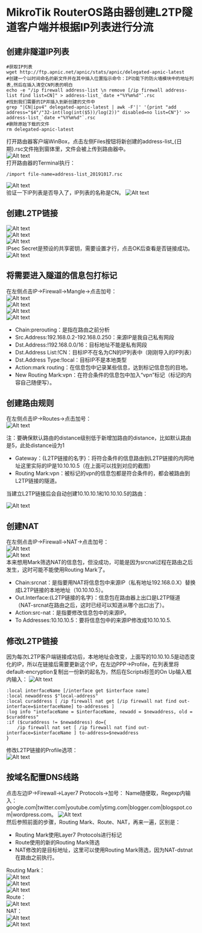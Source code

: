 # MikroTik RouterOS路由器创建L2TP隧道客户端并根据IP列表进行分流

## 创建非隧道IP列表

```shell
#获取IP列表
wget http://ftp.apnic.net/apnic/stats/apnic/delegated-apnic-latest
#创建一个以时间命名的新文件并在其中插入位置指示命令：IP功能下的防火墙模块中的地址列表,然后在插入清空CN列表的明白
echo -e "/ip firewall address-list \n remove [/ip firewall address-list find list=CN]" > address-list_`date +"%Y%m%d"`.rsc
#找到我们需要的IP并插入到新创建的文件中
grep "|CN|ipv4" delegated-apnic-latest | awk -F'|' '{print "add address="$4"/"32-int(log(int($5))/log(2))" disabled=no list=CN"}' >> address-list_`date +"%Y%m%d"`.rsc
#删除原始下载的文件
rm delegated-apnic-latest
```

打开路由器客户端WinBox，点击左侧Files按钮将新创建的address-list_{日期}.rsc文件拖到窗体里，文件会被上传到路由器中。  
![Alt text](http://static.bluersw.com/images/RouterOS/RouterOS-L2TP-Client/RouterOS-L2TP-Client-01.png)  
打开路由器的Terminal执行：

```shell
/import file-name=address-list_20191017.rsc
```

![Alt text](http://static.bluersw.com/images/RouterOS/RouterOS-L2TP-Client/RouterOS-L2TP-Client-02.png)  
验证一下IP列表是否导入了，IP列表的名称是CN。
![Alt text](http://static.bluersw.com/images/RouterOS/RouterOS-L2TP-Client/RouterOS-L2TP-Client-03.png)  

## 创建L2TP链接

![Alt text](http://static.bluersw.com/images/RouterOS/RouterOS-L2TP-Client/RouterOS-L2TP-Client-04.png)  
![Alt text](http://static.bluersw.com/images/RouterOS/RouterOS-L2TP-Client/RouterOS-L2TP-Client-05.png)  
![Alt text](http://static.bluersw.com/images/RouterOS/RouterOS-L2TP-Client/RouterOS-L2TP-Client-06.png)  
IPsec Secret是预设的共享密钥，需要设置才行，点击OK后查看是否链接成功。
![Alt text](http://static.bluersw.com/images/RouterOS/RouterOS-L2TP-Client/RouterOS-L2TP-Client-07.png)  

## 将需要进入隧道的信息包打标记

在左侧点击IP->Firewall->Mangle->点击加号：  
![Alt text](http://static.bluersw.com/images/RouterOS/RouterOS-L2TP-Client/RouterOS-L2TP-Client-08.png)  
![Alt text](http://static.bluersw.com/images/RouterOS/RouterOS-L2TP-Client/RouterOS-L2TP-Client-09.png)  
![Alt text](http://static.bluersw.com/images/RouterOS/RouterOS-L2TP-Client/RouterOS-L2TP-Client-10.png)  
![Alt text](http://static.bluersw.com/images/RouterOS/RouterOS-L2TP-Client/RouterOS-L2TP-Client-11.png)  

* Chain:prerouting：是指在路由之前分析
* Src.Address:192.168.0.2-192.168.0.250：来源IP是我自己私有网段
* Dst.Address:!192.168.0.0/16：目标地址不能是私有网段
* Dst.Address List:!CN：目标IP不在名为CN的IP列表中（刚刚导入的IP列表）
* Dst.Address Type:!local：目标IP不是本地类型
* Action:mark routing：在信息包中记录某些信息，达到标记信息包的目地。
* New Routing Mark:vpn：在符合条件的信息包中加入“vpn”标记（标记的内容自己随便写）。

## 创建路由规则

在左侧点击IP->Routes->点击加号：  
![Alt text](http://static.bluersw.com/images/RouterOS/RouterOS-L2TP-Client/RouterOS-L2TP-Client-12.png) 

注：要确保默认路由的distance级别低于新增加路由的distance，比如默认路由是5，此处distance设为1

* Gateway：{L2TP链接的名字}：将符合条件的信息路由到L2TP链接的内网地址这里实际的IP是10.10.10.5（在上面可以找到对应的截图）
* Routing Mark:vpn：被标记的vpn的信息包都是符合条件的，都会被路由到L2TP链接的隧道。

当建立L2TP链接后会自动创建10.10.10.1和10.10.10.5的路由：

![Alt text](http://static.bluersw.com/images/RouterOS/RouterOS-L2TP-Client/RouterOS-L2TP-Client-13.png)  

## 创建NAT

在左侧点击IP->Firewall->NAT->点击加号：  
![Alt text](http://static.bluersw.com/images/RouterOS/RouterOS-L2TP-Client/RouterOS-L2TP-Client-14.png)  
![Alt text](http://static.bluersw.com/images/RouterOS/RouterOS-L2TP-Client/RouterOS-L2TP-Client-16.png)  
本来想用Mark筛选NAT的信息包，但没成功，可能是因为srcnat过程在路由之后发生，这时可能不能使用Routing Mark了。

* Chain:srcnat：是指要用NAT将信息包中来源IP（私有地址192.168.0.X）替换成L2TP链接的本地地址（10.10.10.5）。
* Out.Interface:{L2TP链接的名字}：信息包在路由器上出口是L2TP隧道（NAT-srcnat在路由之后，这时已经可以知道从哪个出口出了）。
* Action:src-nat：是指要修改信息包中的来源IP。
* To Addresses:10.10.10.5：要将信息包中的来源IP修改成10.10.10.5.

## 修改L2TP链接

因为每次L2TP客户端链接成功后，本地地址会改变，上面写的10.10.10.5是动态变化的IP，所以在链接后需要更新这个IP，在左边PPP->Profile，在列表里将default-encryption复制出一份新的起名为，然后在Scripts标签的On Up输入框内输入：
![Alt text](http://static.bluersw.com/images/RouterOS/RouterOS-L2TP-Client/RouterOS-L2TP-Client-15.png)  

```shell
:local interfaceName [/interface get $interface name]
:local newaddress $"local-address"
:local curaddress [ /ip firewall nat get [/ip firewall nat find out-interface=$interfaceName] to-addresses ]
:log info "intefaceName = $interfaceName, newadd = $newaddress, old = $curaddress"
:if ($curaddress != $newaddress) do={
    /ip firewall nat set [ /ip firewall nat find out-interface=$interfaceName ] to-address=$newaddress
}
```

修改L2TP链接的Profile选项：  
![Alt text](http://static.bluersw.com/images/RouterOS/RouterOS-L2TP-Client/RouterOS-L2TP-Client-17.png)  

## 按域名配置DNS线路

点击左边IP->Firewall->Layer7 Protocols->加号：
Name随便取，Regexp内输入：google.com|twitter.com|youtube.com|ytimg.com|blogger.com|blogspot.com|wordpress.com。
![Alt text](http://static.bluersw.com/images/RouterOS/RouterOS-L2TP-Client/RouterOS-L2TP-Client-18.png)  
然后参照前面的步骤，Routing Mark、Route、NAT，再来一遍，区别是：

* Routing Mark使用Layer7 Protocols进行标记
* Route使用的新的Routing Mark筛选
* NAT修改的是目标地址，这里可以使用Routing Mark筛选，因为NAT-dstnat在路由之前执行。

Routing Mark：  
![Alt text](http://static.bluersw.com/images/RouterOS/RouterOS-L2TP-Client/RouterOS-L2TP-Client-19.png)  
![Alt text](http://static.bluersw.com/images/RouterOS/RouterOS-L2TP-Client/RouterOS-L2TP-Client-20.png)  
![Alt text](http://static.bluersw.com/images/RouterOS/RouterOS-L2TP-Client/RouterOS-L2TP-Client-21.png)  
Route：  
![Alt text](http://static.bluersw.com/images/RouterOS/RouterOS-L2TP-Client/RouterOS-L2TP-Client-22.png)  
NAT：  
![Alt text](http://static.bluersw.com/images/RouterOS/RouterOS-L2TP-Client/RouterOS-L2TP-Client-23.png)  
![Alt text](http://static.bluersw.com/images/RouterOS/RouterOS-L2TP-Client/RouterOS-L2TP-Client-24.png)  
